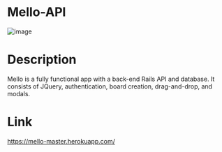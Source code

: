 # Mello-API
![image](https://user-images.githubusercontent.com/55670954/73800391-1e6af980-477e-11ea-8cb2-2b9d820b232c.png)

# Description

Mello is a fully functional app with a back-end Rails API and database.  It consists of JQuery, authentication, board creation, drag-and-drop, and modals.

# Link

https://mello-master.herokuapp.com/
